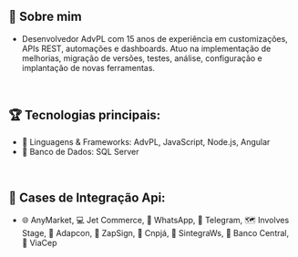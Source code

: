 ## 🚀 Sobre mim  
- Desenvolvedor AdvPL com 15 anos de experiência em customizações, APIs REST, automações e dashboards. Atuo na implementação de melhorias, migração de versões, testes, análise, configuração e implantação de novas ferramentas.

<br>

## 🏆 Tecnologias principais:
- 🔹 Linguagens & Frameworks: AdvPL, JavaScript, Node.js, Angular
- 🔹 Banco de Dados: SQL Server

<br>

## 📂 Cases de Integração Api:
- 🌐 AnyMarket, 💻 Jet Commerce, 📱 WhatsApp, 📢 Telegram, 🗺️ Involves Stage, 📄 Adapcon, 🔷 ZapSign, 💼 Cnpjá, 📓 SintegraWs, 🏦 Banco Central, 📮 ViaCep
